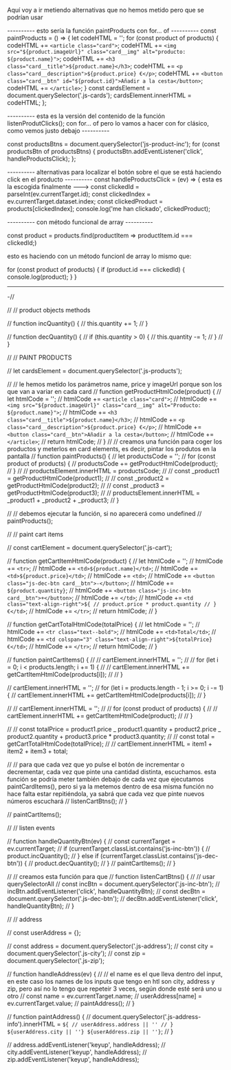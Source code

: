 Aquí voy a ir metiendo alternativas que no hemos metido pero que se podrían usar

---------- esto sería la función paintProducts con for... of ----------
const paintProducts = () => {
let codeHTML = '';
for (const product of products) {
codeHTML += `<article class="card">`;
codeHTML += `<img src="${product.imageUrl}" class="card__img" alt="producto: ${product.name}">`;
codeHTML += `<h3 class="card__title">${product.name}</h3>`;
codeHTML += `<p class="card__description">${product.price} €</p>`;
codeHTML += `<button class="card__btn" id="${product.id}">Añadir a la cesta</button>`;
codeHTML += `</article>`;
}
const cardsElement = document.querySelector('.js-cards');
cardsElement.innerHTML = codeHTML;
};

---------- esta es la versión del contenido de la función listenProdutClicks(); con for... of pero lo vamos a hacer con for clásico, como vemos justo debajo ----------

const productsBtns = document.querySelector('js-product-inc');
for (const productsBtn of productsBtns) {
productsBtn.addEventListener('click', handleProductsClick);
};

---------- alternativas para localizar el botón sobre el que se está haciendo click en el producto ----------
const handleProductsClick = (ev) => {
esta es la escogida finalmente ---> const clickedId = parseInt(ev.currentTarget.id);
const clickedIndex = ev.currentTarget.dataset.index;
const clickedProduct = products[clickedIndex];
console.log('me han clickado', clickedProduct);

---------- con método funcional de array ----------

const product = products.find(productItem => productItem.id === clickedId;)

esto es haciendo con un método funcionl de array lo mismo que:

for (const product of products) {
if (product.id === clickedId) {
console.log(product);
}
}

---

-//

// // product objects methods

// function incQuantity() {
// this.quantity += 1;
// }

// function decQuantity() {
// if (this.quantity > 0) {
// this.quantity -= 1;
// }
// }

// // PAINT PRODUCTS

// let cardsElement = document.querySelector('.js-products');

// // le hemos metido los parámetros name, price y imageUrl porque son los que van a variar en cada card
// function getProductHtmlCode(product) {
// let htmlCode = '';
// htmlCode += `<article class="card">`;
// htmlCode += `<img src="${product.imageUrl}" class="card__img" alt="Producto: ${product.name}">`;
// htmlCode += `<h3 class="card__title">${product.name}</h3>`;
// htmlCode += `<p class="card__description">${product.price} €</p>`;
// htmlCode += `<button class="card__btn">Añadir a la cesta</button>`;
// htmlCode += `</article>`;
// return htmlCode;
// }
// // creamos una función para coger los productos y meterlos en card elements, es decir, pintar los produtos en la pantalla
// function paintProducts() {
// let productsCode = '';
// for (const product of products) {
// productsCode += getProductHtmlCode(product);
// }
// // productsElement.innerHTML = productsCode;
// // const \_product1 = getProductHtmlCode(product1);
// // const \_product2 = getProductHtmlCode(product2);
// // const \_product3 = getProductHtmlCode(product3);
// // productsElement.innerHTML = \_product1 + \_product2 + \_product3;
// }

// // debemos ejecutar la función, si no aparecerá como undefined
// paintProducts();

// // paint cart items

// const cartElement = document.querySelector('.js-cart');

// function getCartItemHtmlCode(product) {
// let htmlCode = '';
// htmlCode += `<tr>`;
// htmlCode += `<td>${product.name}</td>`;
// htmlCode += `<td>${product.price}</td>`;
// htmlCode += `<td>`;
// htmlCode += `<button class="js-dec-btn card__btn">-</button>`;
// htmlCode += `${product.quantity}`;
// htmlCode += `<button class="js-inc-btn card__btn">+</button>`;
// htmlCode += `</td>`;
// htmlCode += `<td class="text-align-right">${ // product.price * product.quantity // }€</td>`;
// htmlCode += `</tr>`;
// return htmlCode;
// }

// function getCartTotalHtmlCode(totalPrice) {
// let htmlCode = '';
// htmlCode += `<tr class="text--bold">`;
// htmlCode += `<td>Total</td>`;
// htmlCode += `<td colspan="3" class="text-align-right">${totalPrice}€</td>`;
// htmlCode += `</tr>`;
// return htmlCode;
// }

// function paintCartItems() {
// // cartElement.innerHTML = '';
// // for (let i = 0; i < products.length; i += 1) {
// // cartElement.innerHTML += getCartItemHtmlCode(products[i]);
// // }

// cartElement.innerHTML = '';
// for (let i = products.length - 1; i >= 0; i -= 1) {
// cartElement.innerHTML += getCartItemHtmlCode(products[i]);
// }

// // cartElement.innerHTML = '';
// // for (const product of products) {
// // cartElement.innerHTML += getCartItemHtmlCode(product);
// // }

// // const totalPrice = product1.price _ product1.quantity + product2.price _ product2.quantity + product3.price \* product3.quantity;
// // const total = getCartTotalHtmlCode(totalPrice);
// // cartElement.innerHTML = item1 + item2 + item3 + total;

// // para que cada vez que yo pulse el botón de incrementar o decrementar, cada vez que pinte una cantidad distinta, escuchamos. esta función se podría meter también debajo de cada vez que ejecutamos paintCardItems(), pero si ya la metemos dentro de esa misma función no hace falta estar repitiéndola, ya sabrá que cada vez que pinte nuevos números escuchará
// listenCartBtns();
// }

// paintCartItems();

// // listen events

// function handleQuantityBtn(ev) {
// const currentTarget = ev.currentTarget;
// if (currentTarget.classList.contains('js-inc-btn')) {
// product.incQuantity();
// } else if (currentTarget.classList.contains('js-dec-btn')) {
// product.decQuantity();
// }
// paintCartItems();
// }

// // creamos esta función para que
// function listenCartBtns() {
// // usar querySelectorAll
// const incBtn = document.querySelector('.js-inc-btn');
// incBtn.addEventListener('click', handleQuantityBtn);
// const decBtn = document.querySelector('.js-dec-btn');
// decBtn.addEventListener('click', handleQuantityBtn);
// }

// // address

// const userAddress = {};

// const address = document.querySelector('.js-address');
// const city = document.querySelector('.js-city');
// const zip = document.querySelector('.js-zip');

// function handleAddress(ev) {
// // el name es el que lleva dentro del input, en este caso los names de los inputs que tengo en htl son city, address y zip, pero así no lo tengo que repeteir 3 veces, según donde esté será uno u otro
// const name = ev.currentTarget.name;
// userAddress[name] = ev.currentTarget.value;
// paintAddress();
// }

// function paintAddress() {
// document.querySelector('.js-address-info').innerHTML = `${ // userAddress.address || '' // } ${userAddress.city || ''} ${userAddress.zip || ''}`;
// }

// address.addEventListener('keyup', handleAddress);
// city.addEventListener('keyup', handleAddress);
// zip.addEventListener('keyup', handleAddress);
